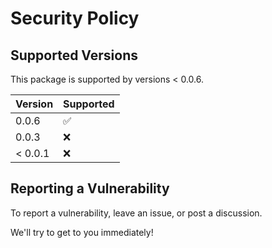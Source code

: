 # Security Policy

## Supported Versions

This package is supported by versions
< 0.0.6.

| Version | Supported          |
| ------- | ------------------ |
| 0.0.6   | :white_check_mark: |
| 0.0.3   | :x:                |
|< 0.0.1  | :x:                |

## Reporting a Vulnerability

To report a vulnerability, leave an issue, or post a discussion.

We'll try to get to you immediately!

